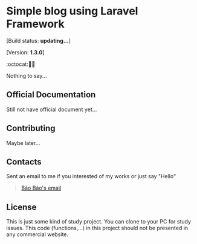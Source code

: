 # Simple blog using Laravel Framework

[Build status: **updating...**]

[Version: **1.3.0**]

:octocat::ghost::christmas_tree:

Nothing to say...

## Official Documentation

Still not have official document yet...

## Contributing

Maybe later...

## Contacts

Sent an email to me if you interested of my works or just say "Hello"
> [Bảo Bảo's email](transybao28@gmail.com)

## License

This is just some kind of study project.
You can clone to your PC for study issues.
This code (functions,...) in this project should not be presented in any commercial website.
